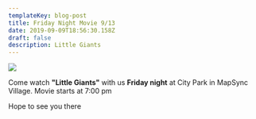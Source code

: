 ```yaml
---
templateKey: blog-post
title: Friday Night Movie 9/13
date: 2019-09-09T18:56:30.158Z
draft: false
description: Little Giants
---
```

![](/img/movie2.jpg)

Come watch **"Little Giants"** with us **Friday night** at City Park in MapSync Village. Movie starts at 7:00 pm

Hope to see you there
